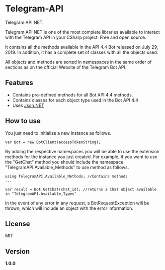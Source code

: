 # Telegram-API
 Telegram API NET.
 
 Telegram API NET is one of the most complete libraries available to interact with the Telegram API in your CSharp project. Free and open source.

 It contains all the methods available in the API 4.4 Bot released on July 29, 2019. In addition, it has a complete set of classes with all the objects used.

 All objects and methods are sorted in namespaces in the same order of sections as on the official Website of the Telegram Bot API.

 ## Features
* Contains pre-defined methods for all Bot API 4.4 methods.
* Contains classes for each object type used in the Bot API 4.4
* Uses [Json.NET](https://www.nuget.org/packages/Newtonsoft.Json/)

## How to use
You just need to initialize a new instance as follows.
```
var Bot = new BotClient(accessTokenString);
```
By adding the respective namespaces you will be able to use the extension methods for the instance you just created. For example, if you want to use the "GetChat" method you should include the namespace "TelegramAPI.Available_Methods" to use method as follows.
```
using TelegramAPI.Available_Methods; //Contains methods
...

var result = Bot.GetChat(chat_id); //returns a Chat object available in "TelegramAPI.Available_Types"
```
In the event of any error in any request, a BotRequestException will be thrown, which will include an object with the error information.

## License
MIT

## Version
**1.0.0**
